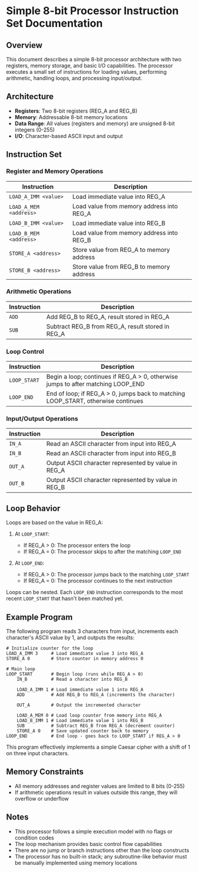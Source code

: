 # Simple 8-bit Processor Instruction Set Documentation

## Overview

This document describes a simple 8-bit processor architecture with two registers, memory storage, and basic I/O capabilities. The processor executes a small set of instructions for loading values, performing arithmetic, handling loops, and processing input/output.

## Architecture

- **Registers**: Two 8-bit registers (REG_A and REG_B)
- **Memory**: Addressable 8-bit memory locations
- **Data Range**: All values (registers and memory) are unsigned 8-bit integers (0-255)
- **I/O**: Character-based ASCII input and output

## Instruction Set

### Register and Memory Operations

| Instruction | Description |
|-------------|-------------|
| `LOAD_A_IMM <value>` | Load immediate value into REG_A |
| `LOAD_A_MEM <address>` | Load value from memory address into REG_A |
| `LOAD_B_IMM <value>` | Load immediate value into REG_B |
| `LOAD_B_MEM <address>` | Load value from memory address into REG_B |
| `STORE_A <address>` | Store value from REG_A to memory address |
| `STORE_B <address>` | Store value from REG_B to memory address |

### Arithmetic Operations

| Instruction | Description |
|-------------|-------------|
| `ADD` | Add REG_B to REG_A, result stored in REG_A |
| `SUB` | Subtract REG_B from REG_A, result stored in REG_A |

### Loop Control

| Instruction | Description |
|-------------|-------------|
| `LOOP_START` | Begin a loop; continues if REG_A > 0, otherwise jumps to after matching LOOP_END |
| `LOOP_END` | End of loop; if REG_A > 0, jumps back to matching LOOP_START, otherwise continues |

### Input/Output Operations

| Instruction | Description |
|-------------|-------------|
| `IN_A` | Read an ASCII character from input into REG_A |
| `IN_B` | Read an ASCII character from input into REG_B |
| `OUT_A` | Output ASCII character represented by value in REG_A |
| `OUT_B` | Output ASCII character represented by value in REG_B |

## Loop Behavior

Loops are based on the value in REG_A:

1. At `LOOP_START`:
   - If REG_A > 0: The processor enters the loop
   - If REG_A = 0: The processor skips to after the matching `LOOP_END`

2. At `LOOP_END`:
   - If REG_A > 0: The processor jumps back to the matching `LOOP_START`
   - If REG_A = 0: The processor continues to the next instruction

Loops can be nested. Each `LOOP_END` instruction corresponds to the most recent `LOOP_START` that hasn't been matched yet.

## Example Program

The following program reads 3 characters from input, increments each character's ASCII value by 1, and outputs the results:

```
# Initialize counter for the loop
LOAD_A_IMM 3     # Load immediate value 3 into REG_A
STORE_A 0        # Store counter in memory address 0

# Main loop
LOOP_START       # Begin loop (runs while REG_A > 0)
    IN_B         # Read a character into REG_B
    
    LOAD_A_IMM 1 # Load immediate value 1 into REG_A
    ADD          # Add REG_B to REG_A (increments the character)
    
    OUT_A        # Output the incremented character
    
    LOAD_A_MEM 0 # Load loop counter from memory into REG_A
    LOAD_B_IMM 1 # Load immediate value 1 into REG_B
    SUB          # Subtract REG_B from REG_A (decrement counter)
    STORE_A 0    # Save updated counter back to memory
LOOP_END         # End loop - goes back to LOOP_START if REG_A > 0
```

This program effectively implements a simple Caesar cipher with a shift of 1 on three input characters.

## Memory Constraints

- All memory addresses and register values are limited to 8 bits (0-255)
- If arithmetic operations result in values outside this range, they will overflow or underflow

## Notes

- This processor follows a simple execution model with no flags or condition codes
- The loop mechanism provides basic control flow capabilities
- There are no jump or branch instructions other than the loop constructs
- The processor has no built-in stack; any subroutine-like behavior must be manually implemented using memory locations